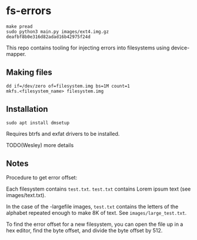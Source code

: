 # fs-errors

~~~
make pread
sudo python3 main.py images/ext4.img.gz deafbf8b0e316d82adad16b42975f24d
~~~

This repo contains tooling for injecting errors into filesystems using device-mapper.

## Making files

~~~
dd if=/dev/zero of=filesystem.img bs=1M count=1
mkfs.<filesystem_name> filesystem.img
~~~

## Installation

~~~
sudo apt install dmsetup
~~~

Requires btrfs and exfat drivers to be installed.

TODO(Wesley) more details

## Notes

Procedure to get error offset:

Each filesystem contains `test.txt`. `test.txt` contains Lorem ipsum text (see images/text.txt).

In the case of the -largefile images, `test.txt` contains the letters of the alphabet repeated enough to make 8K of text. See `images/large_test.txt`.

To find the error offset for a new filesystem, you can open the file up in a hex editor, find the byte offset, and divide the byte offset by 512.
